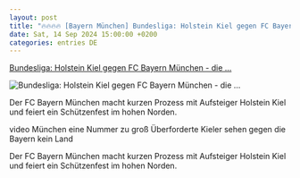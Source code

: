 ```yaml
---
layout: post
title: "🔥🔥🔥🔥 [Bayern München] Bundesliga: Holstein Kiel gegen FC Bayern München - die ..."
date: Sat, 14 Sep 2024 15:00:00 +0200
categories: entries DE
---
```

[Bundesliga: Holstein Kiel gegen FC Bayern München - die ...](https://www.sportschau.de/fussball/bundesliga/ueberforderte-kieler-sehen-gegen-die-bayern-kein-land,video-bundesliga-ksv-fcb-zusammenfassung-100.html)

![Bundesliga: Holstein Kiel gegen FC Bayern München - die ...](https://images.sportschau.de/image/67499140-f5de-47cb-a317-86b386b5edff/AAABkfY6LzQ/AAABkZLhkrw/16x9-1280/harry-kane-272.jpg)

Der FC Bayern München macht kurzen Prozess mit Aufsteiger Holstein Kiel und feiert ein Schützenfest im hohen Norden.

video München eine Nummer zu groß Überforderte Kieler sehen gegen die Bayern kein Land

Der FC Bayern München macht kurzen Prozess mit Aufsteiger Holstein Kiel und feiert ein Schützenfest im hohen Norden.

